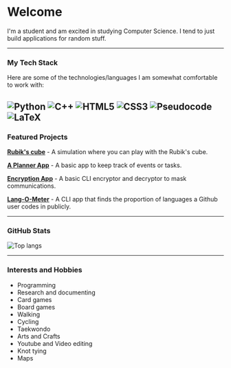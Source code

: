 # Welcome

I'm a student and am excited in studying Computer Science. I tend to just build applications for random stuff.

---

### My Tech Stack

Here are some of the technologies/languages I am somewhat comfortable to work with:

![Python](https://img.shields.io/badge/-Python-3776AB?style=for-the-badge&logo=python&logoColor=white)
![C++](https://img.shields.io/badge/-C++-00599C?style=for-the-badge&logo=cplusplus&logoColor=white)
![HTML5](https://img.shields.io/badge/-HTML5-E34F26?style=for-the-badge&logo=html5&logoColor=white)
![CSS3](https://img.shields.io/badge/-CSS3-1572B6?style=for-the-badge&logo=css3&logoColor=white)
![Pseudocode](https://img.shields.io/badge/-Pseudocode-808080?style=for-the-badge&logo=codepen&logoColor=white)
![LaTeX](https://img.shields.io/badge/-LaTeX-008080?style=for-the-badge&logo=latex&logoColor=white)
---

### Featured Projects

**[Rubik's cube](https://official-user-shabab.github.io/Rubix-Cube/)** - A simulation where you can play with the Rubik's cube.

**[A Planner App](https://github.com/Official-User-Shabab/Basic-Planner-App)** - A basic app to keep track of events or tasks.

**[Encryption App](https://github.com/Official-User-Shabab/Encode-Decode-1)** - A basic CLI encryptor and decryptor to mask communications.

**[Lang-O-Meter](https://github.com/Official-User-Shabab/Lang-O-Meter)** - A CLI app that finds the proportion of languages a Github user codes in publicly.

---

### GitHub Stats

<img alt="Top langs" src="https://github-readme-stats.vercel.app/api/top-langs/?username=Official-User-Shabab&layout=compact&&langs_count=8"/>

---

### Interests and Hobbies

- Programming
- Research and documenting
- Card games
- Board games
- Walking
- Cycling
- Taekwondo
- Arts and Crafts
- Youtube and Video editing
- Knot tying
- Maps
